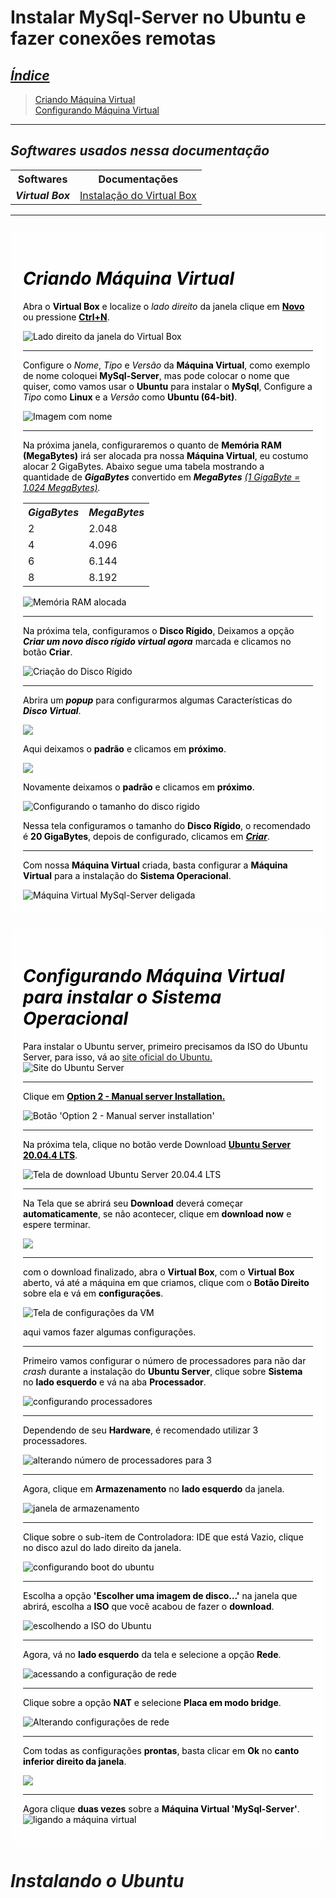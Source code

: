 # Instalar MySql-Server no Ubuntu e fazer conexões remotas

## <ins><i><strong>Índice</strong></i></ins>

>[Criando Máquina Virtual](#criandoVM)<br>
[Configurando Máquina Virtual](#configurandoVM)

<hr>

## <i> Softwares usados nessa documentação </i>

<table>
<tr>
    <th>Softwares</th>
    <th>Documentações</th>
</tr>
<tr>
    <td><strong><i>Virtual Box</i></strong></td>
    <td><ins><a href="#">Instalação do Virtual Box</a></ins></td>
</tr>
</table>

<hr>

<div id="criandoVM" style="background: rgba(255, 255, 255, .2); padding: 20px; border-radius: 10px; color: rgba(0, 0, 0); margin-top: 25px">

# <strong><i>Criando Máquina Virtual</i></strong>




Abra o <strong>Virtual Box</strong> e localize o <i>lado direito</i> da janela clique em <ins><strong>Novo</strong></ins> ou pressione <ins><strong>Ctrl+N</strong></ins>.

<img src="images/configurandoVM/Step-1.PNG" alt="Lado direito da janela do Virtual Box">

<hr>

Configure o <i>Nome</i>, <i>Tipo</i> e <i>Versão</i> da <strong>Máquina Virtual</strong>, como exemplo de nome coloquei <strong>MySql-Server</strong>, mas pode colocar o nome que quiser, como vamos usar o <strong>Ubuntu</strong> para instalar o <strong>MySql</strong>, Configure a <i>Tipo</i> como <strong>Linux</strong> e a <i>Versão</i> como <strong>Ubuntu (64-bit)</strong>.

<img src="images/configurandoVM/Step-2.png" alt="Imagem com nome">

<hr>

Na próxima janela, configuraremos o quanto de <strong>Memória RAM (MegaBytes)</strong> irá ser alocada pra nossa <strong>Máquina Virtual</strong>, eu costumo alocar 2 GigaBytes. Abaixo segue uma tabela mostrando a quantidade de <strong><i>GigaBytes</i></strong> convertido em <strong><i>MegaBytes</i></strong> <i><ins>(1 GigaByte = 1.024 MegaBytes)</ins>.</i>

<table>

<tr>
    <th><i>GigaBytes</i></th>
    <th><i>MegaBytes</i></th>
</tr>
<tr>
    <td>2</td>
    <td>2.048</td>
</tr>
<tr>
    <td>4</td>
    <td>4.096</td>
</tr>
<tr>
    <td>6</td>
    <td>6.144</td>
</tr>
<tr>
    <td>8</td>
    <td>8.192</td>
</tr>
</table>

<img src="images/configurandoVM/Step-3.png" alt="Memória RAM alocada">

<hr>

Na próxima tela, configuramos o <strong>Disco Rígido</strong>, Deixamos a opção <strong><i>Criar um novo disco rígido virtual agora</i></strong> marcada e clicamos no botão <strong>Criar</strong>.

<img src="images/configurandoVM/Step-4.png" alt="Criação do Disco Rígido">

<hr>

Abrira um <i><strong>popup</strong></i> para configurarmos algumas Características do <strong><i>Disco Virtual</i></strong>.

<img src="images/configurandoVM/Step-5.png">

Aqui deixamos o <strong>padrão</strong> e clicamos em <strong>próximo</strong>.

<img src="images/configurandoVM/Step-5-1.PNG">

Novamente deixamos o <strong>padrão</strong> e clicamos em <strong>próximo</strong>.

<img src="images/configurandoVM/Step-5-2.PNG" alt="Configurando o tamanho do disco rigido">

Nessa tela configuramos o tamanho do <strong>Disco Rígido</strong>, o recomendado é <strong>20 GigaBytes</strong>, depois de configurado, clicamos em <strong><i><ins>Criar</ins></i></strong>.

<hr>

Com nossa <strong>Máquina Virtual</strong> criada, basta configurar a <strong>Máquina Virtual</strong> para a instalação do <strong>Sistema Operacional</strong>.

<img src="images/configurandoVM/Step-6.PNG" alt="Máquina Virtual MySql-Server deligada">
</div>

<div id="configurandoVM" style="background: rgba(255, 255, 255, .2); padding: 20px; color: rgba(0, 0, 0, 1); border-radius: 10px; margin-top: 25px">

# <strong><i>Configurando Máquina Virtual para instalar o Sistema Operacional</i></strong>

Para instalar o Ubuntu server, primeiro precisamos da ISO do Ubuntu Server, para isso, vá ao <a href='https://ubuntu.com/download/server'>site oficial do Ubuntu.</a>
<img src='images/instalandoUbuntu/Step-1.PNG' alt="Site do Ubuntu Server">

<hr>

Clique em <strong><ins>Option 2 - Manual server Installation.</ins></strong>

<img src='images/instalandoUbuntu/Step-2.png' alt="Botão 'Option 2 - Manual server installation'">

<hr>

Na próxima tela, clique no botão verde Download <strong><ins>Ubuntu Server 20.04.4 LTS</ins></strong>.

<img src="images/instalandoUbuntu/Step-3.PNG" alt="Tela de download Ubuntu Server 20.04.4 LTS">

<hr>

Na Tela que se abrirá seu <strong>Download</strong> deverá começar <strong>automaticamente</strong>, se não acontecer, clique em <strong>download now</strong> e espere terminar.

<img src="images/instalandoUbuntu/Step-4.PNG">

<hr>

com o download finalizado, abra o <strong>Virtual Box</strong>, com o <strong>Virtual Box</strong> aberto, vá até a máquina em que criamos, clique com o <strong>Botão Direito</strong> sobre ela e vá em <strong>configurações</strong>.

<img src="images/instalandoUbuntu/Step-5.png" alt="Tela de configurações da VM">

aqui vamos fazer algumas configurações.

<hr>

Primeiro vamos configurar o número de processadores para não dar <i>crash</i> durante a instalação do <strong>Ubuntu Server</strong>, clique sobre <strong>Sistema</strong> no <strong>lado esquerdo</strong> e vá na aba <strong>Processador</strong>.

<img src="images/instalandoUbuntu/Step-6.PNG" alt="configurando processadores">

<hr>

Dependendo de seu <strong>Hardware</strong>, é recomendado utilizar 3 processadores.

<img src="images/instalandoUbuntu/Step-7.PNG" alt="alterando número de processadores para 3">

<hr>

Agora, clique em <strong>Armazenamento</strong> no <strong>lado esquerdo</strong> da janela.

<img src="images/instalandoUbuntu/Step-8.PNG" alt="janela de armazenamento">

<hr>

Clique sobre o sub-item de Controladora: IDE que está Vazio, clique no disco azul do lado direito da janela.

<img src="images/instalandoUbuntu/Step-9.png" alt="configurando boot do ubuntu">

<hr>

Escolha a opção <strong>'Escolher uma imagem de disco...'</strong> na janela que abrirá, escolha a <strong>ISO</strong> que você acabou de fazer o <strong>download</strong>.

<img src="images/instalandoUbuntu/Step-10.png" alt="escolhendo a ISO do Ubuntu">

<hr>

Agora, vá no <strong>lado esquerdo</strong> da tela e selecione a opção <strong>Rede</strong>.

<img src="images/instalandoUbuntu/Step-11.PNG" alt="acessando a configuração de rede">

<hr>

Clique sobre a opção <strong>NAT</strong> e selecione <strong>Placa em modo bridge</strong>.

<img src="images/instalandoUbuntu/Step-12.PNG" alt="Alterando configurações de rede">

<hr>

Com todas as configurações <strong>prontas</strong>, basta clicar em <strong>Ok</strong> no <strong>canto inferior direito da janela</strong>.

<img src="images/instalandoUbuntu/Step-13.png">

<hr>

Agora clique <strong>duas vezes</strong> sobre a <strong>Máquina Virtual 'MySql-Server'</strong>.
<img src="images/instalandoUbuntu/Step-14.PNG" alt="ligando a máquina virtual">

</div>

<div id="instalandoUbuntu">

# <strong><i>Instalando o Ubuntu</i></strong>

</div>